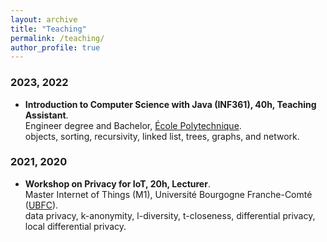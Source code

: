 ```yaml
---
layout: archive
title: "Teaching"
permalink: /teaching/
author_profile: true
---
```


### 2023, 2022
- **Introduction to Computer Science with Java (INF361), 40h, Teaching Assistant**.\
Engineer degree and Bachelor, [École Polytechnique](https://www.polytechnique.edu/en).\
objects, sorting, recursivity, linked list, trees, graphs, and network.

### 2021, 2020
- **Workshop on Privacy for IoT, 20h, Lecturer**.\
Master Internet of Things (M1), Université Bourgogne Franche-Comté ([UBFC](https://www.ubfc.fr/)).\
data privacy, k-anonymity, l-diversity, t-closeness, differential privacy, local differential privacy.


